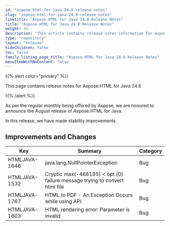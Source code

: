 ```yaml
---
id: "aspose-html-for-java-24-8-release-notes"
slug: "aspose-html-for-java-24-8-release-notes"
linktitle: "Aspose.HTML for Java 24.8 Release Notes"
title: "Aspose.HTML for Java 24.8 Release Notes"
weight: 45
description: "This article contains release notes information for Aspose.HTML for .Java 24.8."
type: "repository"
layout: "release"
hideChildren: false
toc: false
family_listing_page_title: "Aspose.HTML for Java 24.8 Release Notes"
menuItemWithNoContent: false
---
```


{{% alert color="primary" %}}

This page contains release notes for Aspose.HTML for Java 24.8

{{% /alert %}}

As per the regular monthly being offered by Aspose, 
we are honored to announce the August release of Aspose.HTML for Java.

In this release, we have made stability improvements.

## **Improvements and Changes**

| **Key**        | **Summary**                                                                | **Category** |
|----------------|----------------------------------------------------------------------------|-------------|
| HTMLJAVA-1646  | java.lang.NullPointerException                                             | Bug         |
| HTMLJAVA-1532  | Cryptic max(-468195) < opt (0) failure message trying to convert html file | Bug         |
| HTMLJAVA-1767  | HTML to PDF - An Exception Occurs while using API                          | Bug         |
| HTMLJAVA-1603  | HTML rendering error: Parameter is invalid                                 | Bug         |

